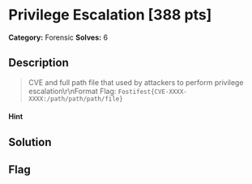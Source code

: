 # Privilege Escalation [388 pts]

**Category:** Forensic
**Solves:** 6

## Description
>CVE and full path file that used by attackers to perform privilege escalation\r\nFormat Flag: `Fostifest{CVE-XXXX-XXXX:/path/path/path/file}`

#### Hint 

## Solution

## Flag

